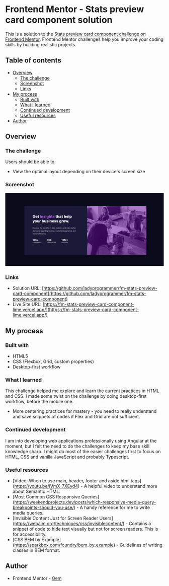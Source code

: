 # Frontend Mentor - Stats preview card component solution

This is a solution to the [Stats preview card component challenge on Frontend Mentor](https://www.frontendmentor.io/challenges/stats-preview-card-component-8JqbgoU62). Frontend Mentor challenges help you improve your coding skills by building realistic projects. 

## Table of contents

- [Overview](#overview)
  - [The challenge](#the-challenge)
  - [Screenshot](#screenshot)
  - [Links](#links)
- [My process](#my-process)
  - [Built with](#built-with)
  - [What I learned](#what-i-learned)
  - [Continued development](#continued-development)
  - [Useful resources](#useful-resources)
- [Author](#author)


## Overview

### The challenge

Users should be able to:

- View the optimal layout depending on their device's screen size

### Screenshot

![](./screenshot.png)

### Links

- Solution URL: [https://github.com/ladyprogrammer/fm-stats-preview-card-component](https://github.com/ladyprogrammer/fm-stats-preview-card-component)
- Live Site URL: [https://fm-stats-preview-card-component-lime.vercel.app/](https://fm-stats-preview-card-component-lime.vercel.app/)

## My process

### Built with

- HTML5
- CSS (Flexbox, Grid, custom properties)
- Desktop-first workflow

### What I learned

This challenge helped me explore and learn the current practices in HTML and CSS. I made some twist on the challenge by doing desktop-first workflow, before the mobile one.

- More centering practices for mastery - you need to really understand and save snippets of codes if Flex and Grid are not sufficient.


### Continued development

I am into developing web applications professionally using Angular at the moment, but I felt the need to do the challenges to keep my base skill knowledge sharp. I might do most of the easier challenges first to focus on HTML, CSS and vanilla JavaScript and probably Typescript.

### Useful resources

- [Video: When to use main, header, footer and aside html tags] (https://youtu.be/lVmX-7XEyd4) - A helpful video to understand more about Semantic HTML.
- [Most Common CSS Responsive Queries] (https://weekendprojects.dev/posts/which-responsive-media-query-breakpoints-should-you-use/) - A handy reference for me to write media queries.
- [Invisible Content Just for Screen Reader Users] (https://webaim.org/techniques/css/invisiblecontent/) - Contains a snippet of code to hide text visually but not for screen readers. This is for accessibility.
- [CSS BEM by Example] (https://sparkbox.com/foundry/bem_by_example) - Guidelines of writing classes in BEM format.

## Author

- Frontend Mentor - [Gem](https://www.frontendmentor.io/profile/ladyprogrammer)

